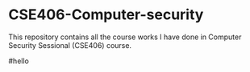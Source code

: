 # CSE406-Computer-security
This repository contains all the course works I have done in Computer Security Sessional (CSE406) course.

#hello
